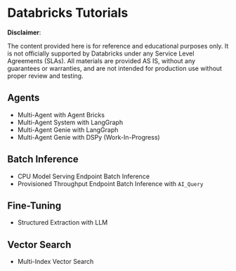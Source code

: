 # Databricks Tutorials

**Disclaimer**:

The content provided here is for reference and educational purposes only.
It is not officially supported by Databricks under any Service Level Agreements (SLAs).
All materials are provided AS IS, without any guarantees or warranties, and are not intended for production use without proper review and testing.

## Agents

* Multi-Agent with Agent Bricks
* Multi-Agent System with LangGraph
* Multi-Agent Genie with LangGraph
* Multi-Agent Genie with DSPy (Work-In-Progress)

## Batch Inference

* CPU Model Serving Endpoint Batch Inference
* Provisioned Throughput Endpoint Batch Inference with `AI_Query`

## Fine-Tuning

* Structured Extraction with LLM

## Vector Search

* Multi-Index Vector Search
